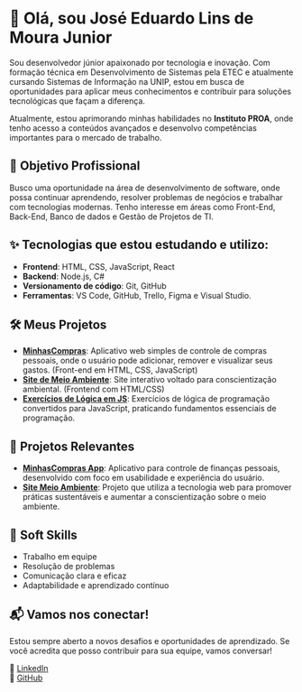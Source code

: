 # 👋 Olá, sou José Eduardo Lins de Moura Junior

Sou desenvolvedor júnior apaixonado por tecnologia e inovação. Com formação técnica em Desenvolvimento de Sistemas pela ETEC e atualmente cursando Sistemas de Informação na UNIP, estou em busca de oportunidades para aplicar meus conhecimentos e contribuir para soluções tecnológicas que façam a diferença.

Atualmente, estou aprimorando minhas habilidades no **Instituto PROA**, onde tenho acesso a conteúdos avançados e desenvolvo competências importantes para o mercado de trabalho.

## 🚀 Objetivo Profissional
Busco uma oportunidade na área de desenvolvimento de software, onde possa continuar aprendendo, resolver problemas de negócios e trabalhar com tecnologias modernas. Tenho interesse em áreas como Front-End, Back-End, Banco de dados e Gestão de Projetos de TI.

## ✨ Tecnologias que estou estudando e utilizo:
- **Frontend**: HTML, CSS, JavaScript, React
- **Backend**: Node.js, C#
- **Versionamento de código**: Git, GitHub
- **Ferramentas**: VS Code, GitHub, Trello, Figma e Visual Studio.

## 🛠️ Meus Projetos
- **[MinhasCompras](https://github.com/Joseeduardo77/MinhasCompras)**: Aplicativo web simples de controle de compras pessoais, onde o usuário pode adicionar, remover e visualizar seus gastos. (Front-end em HTML, CSS, JavaScript)
- **[Site de Meio Ambiente](https://github.com/Joseeduardo77/site-meio-ambiente)**: Site interativo voltado para conscientização ambiental. (Frontend com HTML/CSS)
- **[Exercícios de Lógica em JS](https://github.com/Joseeduardo77/exercicios-logica-js)**: Exercícios de lógica de programação convertidos para JavaScript, praticando fundamentos essenciais de programação.

## 📢 Projetos Relevantes
- **[MinhasCompras App](https://github.com/Joseeduardo77/minhas-compras-app)**: Aplicativo para controle de finanças pessoais, desenvolvido com foco em usabilidade e experiência do usuário.
- **[Site Meio Ambiente](https://github.com/Joseeduardo77/site-meio-ambiente)**: Projeto que utiliza a tecnologia web para promover práticas sustentáveis e aumentar a conscientização sobre o meio ambiente.

## 🧠 Soft Skills
- Trabalho em equipe
- Resolução de problemas
- Comunicação clara e eficaz
- Adaptabilidade e aprendizado contínuo

## 📬 Vamos nos conectar!
Estou sempre aberto a novos desafios e oportunidades de aprendizado. Se você acredita que posso contribuir para sua equipe, vamos conversar!

🔗 [LinkedIn](https://www.linkedin.com/in/jos%C3%A9-eduardo-lins-a13541189/)  
🔗 [GitHub](https://github.com/Joseeduardo77)

